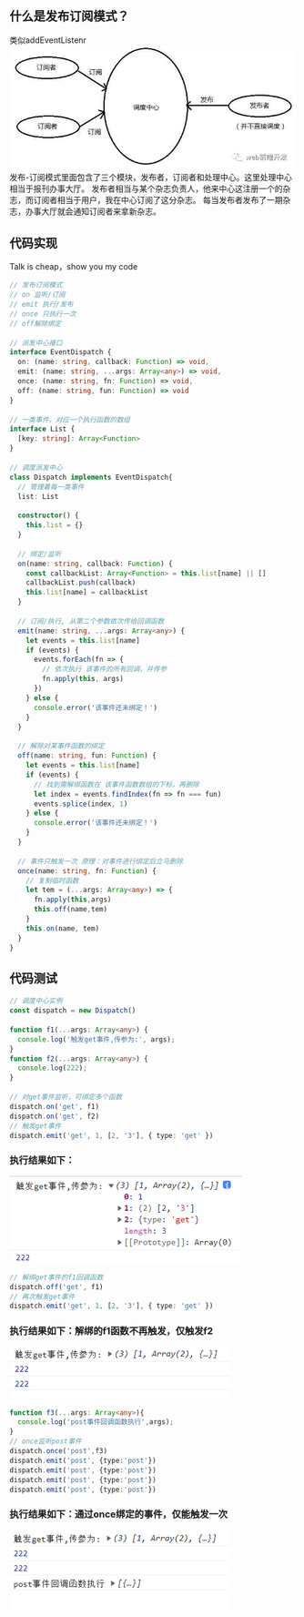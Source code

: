## 什么是发布订阅模式？
 类似addEventListenr
![](../../public/发布订阅模式.jpg)
发布-订阅模式里面包含了三个模块，发布者，订阅者和处理中心。这里处理中心相当于报刊办事大厅。
发布者相当与某个杂志负责人，他来中心这注册一个的杂志，而订阅者相当于用户，我在中心订阅了这分杂志。
每当发布者发布了一期杂志，办事大厅就会通知订阅者来拿新杂志。
## 代码实现
Talk is cheap，show you my code

```ts
// 发布订阅模式
// on 监听/订阅
// emit 执行/发布
// once 只执行一次
// off解除绑定

// 派发中心接口
interface EventDispatch {
  on: (name: string, callback: Function) => void,
  emit: (name: string, ...args: Array<any>) => void,
  once: (name: string, fn: Function) => void,
  off: (name: string, fun: Function) => void
}

// 一类事件，对应一个执行函数的数组
interface List {
  [key: string]: Array<Function>
}

// 调度派发中心
class Dispatch implements EventDispatch{
  // 管理着每一类事件
  list: List

  constructor() {
    this.list = {}
  }

  // 绑定/监听
  on(name: string, callback: Function) {
    const callbackList: Array<Function> = this.list[name] || []
    callbackList.push(callback)
    this.list[name] = callbackList
  }

  // 订阅/执行, 从第二个参数依次传给回调函数
  emit(name: string, ...args: Array<any>) {
    let events = this.list[name]
    if (events) {
      events.forEach(fn => {
        // 依次执行 该事件的所有回调，并传参
        fn.apply(this, args)
      })
    } else {
      console.error('该事件还未绑定！')
    }
  }

  // 解除对某事件函数的绑定
  off(name: string, fun: Function) {
    let events = this.list[name]
    if (events) {
      // 找到需解绑函数在 该事件函数数组的下标，再删除
      let index = events.findIndex(fn => fn === fun)
      events.splice(index, 1)
    } else {
      console.error('该事件还未绑定！')
    }
  }

  // 事件只触发一次 原理：对事件进行绑定后立马删除
  once(name: string, fn: Function) {
    // 复制临时函数
    let tem = (...args: Array<any>) => {  
      fn.apply(this,args)
      this.off(name,tem)
    }
    this.on(name, tem)
  }
}
```

## 代码测试

```ts
// 调度中心实例
const dispatch = new Dispatch()

function f1(...args: Array<any>) {
  console.log('触发get事件,传参为:', args);
}
function f2(...args: Array<any>) {
  console.log(222);
}

// 对get事件监听，可绑定多个函数
dispatch.on('get', f1)
dispatch.on('get', f2)
// 触发get事件
dispatch.emit('get', 1, [2, '3'], { type: 'get' })
```
### 执行结果如下：
![](../../public/发布订阅1.png)




```ts
// 解绑get事件的f1回调函数
dispatch.off('get', f1)
// 再次触发get事件
dispatch.emit('get', 1, [2, '3'], { type: 'get' })
```
### 执行结果如下：解绑的f1函数不再触发，仅触发f2

![](../../public/发布订阅2.png)

```ts
function f3(...args: Array<any>){
  console.log('post事件回调函数执行',args);
}
// once监听post事件
dispatch.once('post',f3)
dispatch.emit('post', {type:'post'})
dispatch.emit('post', {type:'post'})
dispatch.emit('post', {type:'post'})
dispatch.emit('post', {type:'post'})
```

### 执行结果如下：通过once绑定的事件，仅能触发一次

![](../../public/发布订阅3.png)